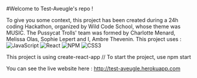 #Welcome to Test-Aveugle's repo !

To give you some context, this project has been created during a 24h coding Hackathon, organized by Wild Code School, whose theme was MUSIC. The Pussycat Trolls' team was formed by Charlotte Menard, Melissa Olas, Sophie Lepert and I, Ambre Thevenin. 
This project uses : 
![JavaScript](https://img.shields.io/badge/javascript-%23323330.svg?style=for-the-badge&logo=javascript&logoColor=%23F7DF1E)
![React](https://img.shields.io/badge/react-%2320232a.svg?style=for-the-badge&logo=react&logoColor=%2361DAFB)
![NPM](https://img.shields.io/badge/NPM-%23000000.svg?style=for-the-badge&logo=npm&logoColor=white)
![CSS3](https://img.shields.io/badge/css3-%231572B6.svg?style=for-the-badge&logo=css3&logoColor=white)


This project is using create-react-app // To start the project, use npm start


You can see the live website here : http://test-aveugle.herokuapp.com 
